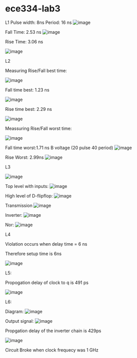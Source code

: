 # ece334-lab3

L1
Pulse width: 8ns
Period: 16 ns
![image](https://github.com/arafatsyed/ece334-lab3/assets/55632837/f718b485-6b11-47ff-8928-81d9bc773ebc)

Fall Time: 2.53 ns
![image](https://github.com/arafatsyed/ece334-lab3/assets/55632837/a85fc9cf-b9ae-464c-a689-a4b8f3c759a1)

Rise Time: 3.06 ns

![image](https://github.com/arafatsyed/ece334-lab3/assets/55632837/024af7a9-903a-46ca-a8b1-571f29d12386)

L2

Measuring Rise/Fall best time:

![image](https://github.com/arafatsyed/ece334-lab3/assets/55632837/ced51e32-2635-4364-a5ab-a5d41886d164)


Fall time best: 1.23 ns

![image](https://github.com/arafatsyed/ece334-lab3/assets/55632837/2ebd6cfc-5c13-4519-8800-86d4d4b06d0d)

Rise time best: 2.29 ns

![image](https://github.com/arafatsyed/ece334-lab3/assets/55632837/72bc48e8-d414-4cb7-b1bc-1a05c12fd3f9)

Meassuring Rise/Fall worst time:

![image](https://github.com/arafatsyed/ece334-lab3/assets/55632837/58035a8c-fc99-4d65-bb36-264897e3be4f)


Fall time worst:1.71 ns
B voltage (20 pulse 40 period)
![image](https://github.com/arafatsyed/ece334-lab3/assets/55632837/ac4ef2f9-193e-49f4-95c8-21d477450e71)


Rise Worst: 2.99ns
![image](https://github.com/arafatsyed/ece334-lab3/assets/55632837/0e08e0b7-c7ec-4328-bb97-4a58791400dc)


L3

![image](https://github.com/arafatsyed/ece334-lab3/assets/55632837/1e2ff5af-6c5a-4b67-b62e-1ed3a623330b)

Top level with inputs:
![image](https://github.com/arafatsyed/ece334-lab3/assets/55632837/4feeade8-2971-4228-aa43-3340e458f924)

High level of D-flipflop:
![image](https://github.com/arafatsyed/ece334-lab3/assets/55632837/bf3506a1-7951-43bc-b0f5-91f88263b9e6)

Transmission
![image](https://github.com/arafatsyed/ece334-lab3/assets/55632837/564a1917-0fb7-4bdf-b273-56c168285a11)

Inverter:
![image](https://github.com/arafatsyed/ece334-lab3/assets/55632837/07f40c31-831c-4af9-8208-913a5ad4c774)

Nor:
![image](https://github.com/arafatsyed/ece334-lab3/assets/55632837/4821b63e-f8db-4c4a-810b-4e9076d9b2b2)


L4

Violation occurs when delay time = 6 ns

Therefore setup time is 6ns

![image](https://github.com/arafatsyed/ece334-lab3/assets/55632837/af0b59dd-e167-4e1a-87e6-1f4808184f2c)


L5:

Propogation delay of clock to q is 491 ps

![image](https://github.com/arafatsyed/ece334-lab3/assets/55632837/2b79e9bf-5d18-4a07-815e-2f291bc299e1)

L6:

Diagram:
![image](https://github.com/arafatsyed/ece334-lab3/assets/55632837/3ab6f8f8-a649-44ac-9668-b4c0eef04a95)

Output signal:
![image](https://github.com/arafatsyed/ece334-lab3/assets/55632837/9f4763bd-7c1b-4f10-b151-798b197b43ba)


Propgation delay of the inverter chain is 429ps

![image](https://github.com/arafatsyed/ece334-lab3/assets/55632837/236485bd-78f8-4893-98b9-ff735e74f58e)

Circuit Broke when clock frequecy was 1 GHz
